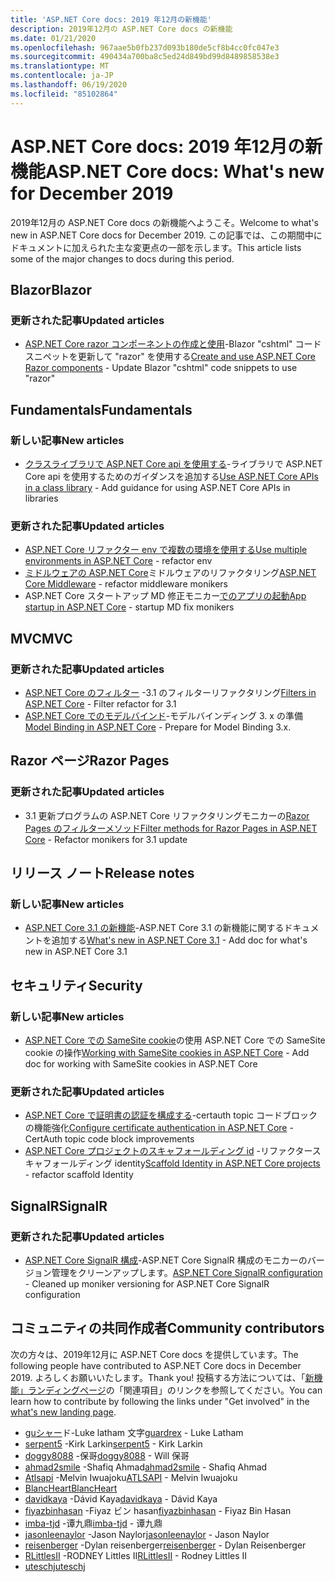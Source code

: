```yaml
---
title: 'ASP.NET Core docs: 2019 年12月の新機能'
description: 2019年12月の ASP.NET Core docs の新機能
ms.date: 01/21/2020
ms.openlocfilehash: 967aae5b0fb237d093b180de5cf8b4cc0fc047e3
ms.sourcegitcommit: 490434a700ba8c5ed24d849bd99d8489858538e3
ms.translationtype: MT
ms.contentlocale: ja-JP
ms.lasthandoff: 06/19/2020
ms.locfileid: "85102864"
---
```

# <a name="aspnet-core-docs-whats-new-for-december-2019"></a><span data-ttu-id="bcff8-103">ASP.NET Core docs: 2019 年12月の新機能</span><span class="sxs-lookup"><span data-stu-id="bcff8-103">ASP.NET Core docs: What's new for December 2019</span></span>

<span data-ttu-id="bcff8-104">2019年12月の ASP.NET Core docs の新機能へようこそ。</span><span class="sxs-lookup"><span data-stu-id="bcff8-104">Welcome to what's new in ASP.NET Core docs for December 2019.</span></span> <span data-ttu-id="bcff8-105">この記事では、この期間中にドキュメントに加えられた主な変更点の一部を示します。</span><span class="sxs-lookup"><span data-stu-id="bcff8-105">This article lists some of the major changes to docs during this period.</span></span>

## <a name="blazor"></a><span data-ttu-id="bcff8-106">Blazor</span><span class="sxs-lookup"><span data-stu-id="bcff8-106">Blazor</span></span>

### <a name="updated-articles"></a><span data-ttu-id="bcff8-107">更新された記事</span><span class="sxs-lookup"><span data-stu-id="bcff8-107">Updated articles</span></span>

- <span data-ttu-id="bcff8-108">[ASP.NET Core razor コンポーネントの作成と使用](../blazor/components/index.md)-Blazor "cshtml" コードスニペットを更新して "razor" を使用する</span><span class="sxs-lookup"><span data-stu-id="bcff8-108">[Create and use ASP.NET Core Razor components](../blazor/components/index.md) - Update Blazor "cshtml" code snippets to use "razor"</span></span>

## <a name="fundamentals"></a><span data-ttu-id="bcff8-109">Fundamentals</span><span class="sxs-lookup"><span data-stu-id="bcff8-109">Fundamentals</span></span>

### <a name="new-articles"></a><span data-ttu-id="bcff8-110">新しい記事</span><span class="sxs-lookup"><span data-stu-id="bcff8-110">New articles</span></span>

- <span data-ttu-id="bcff8-111">[クラスライブラリで ASP.NET Core api を使用する](../fundamentals/target-aspnetcore.md)-ライブラリで ASP.NET Core api を使用するためのガイダンスを追加する</span><span class="sxs-lookup"><span data-stu-id="bcff8-111">[Use ASP.NET Core APIs in a class library](../fundamentals/target-aspnetcore.md) - Add guidance for using ASP.NET Core APIs in libraries</span></span>

### <a name="updated-articles"></a><span data-ttu-id="bcff8-112">更新された記事</span><span class="sxs-lookup"><span data-stu-id="bcff8-112">Updated articles</span></span>

- <span data-ttu-id="bcff8-113">[ASP.NET Core リファクター env で複数の環境を使用する](../fundamentals/environments.md)</span><span class="sxs-lookup"><span data-stu-id="bcff8-113">[Use multiple environments in ASP.NET Core](../fundamentals/environments.md) - refactor env</span></span>
- <span data-ttu-id="bcff8-114">[ミドルウェアの ASP.NET Core](../fundamentals/middleware/index.md)ミドルウェアのリファクタリング</span><span class="sxs-lookup"><span data-stu-id="bcff8-114">[ASP.NET Core Middleware](../fundamentals/middleware/index.md) - refactor middleware monikers</span></span>
- <span data-ttu-id="bcff8-115">ASP.NET Core スタートアップ MD 修正モニカー[でのアプリの起動](../fundamentals/startup.md)</span><span class="sxs-lookup"><span data-stu-id="bcff8-115">[App startup in ASP.NET Core](../fundamentals/startup.md) - startup MD fix monikers</span></span>

## <a name="mvc"></a><span data-ttu-id="bcff8-116">MVC</span><span class="sxs-lookup"><span data-stu-id="bcff8-116">MVC</span></span>

### <a name="updated-articles"></a><span data-ttu-id="bcff8-117">更新された記事</span><span class="sxs-lookup"><span data-stu-id="bcff8-117">Updated articles</span></span>

- <span data-ttu-id="bcff8-118">[ASP.NET Core のフィルター](../mvc/controllers/filters.md) -3.1 のフィルターリファクタリング</span><span class="sxs-lookup"><span data-stu-id="bcff8-118">[Filters in ASP.NET Core](../mvc/controllers/filters.md) - Filter refactor for 3.1</span></span>
- <span data-ttu-id="bcff8-119">[ASP.NET Core でのモデルバインド](../mvc/models/model-binding.md)-モデルバインディング 3. x の準備</span><span class="sxs-lookup"><span data-stu-id="bcff8-119">[Model Binding in ASP.NET Core](../mvc/models/model-binding.md) - Prepare for Model Binding 3.x.</span></span>

## <a name="razor-pages"></a><span data-ttu-id="bcff8-120">Razor ページ</span><span class="sxs-lookup"><span data-stu-id="bcff8-120">Razor Pages</span></span>

### <a name="updated-articles"></a><span data-ttu-id="bcff8-121">更新された記事</span><span class="sxs-lookup"><span data-stu-id="bcff8-121">Updated articles</span></span>

- <span data-ttu-id="bcff8-122">3.1 更新プログラムの ASP.NET Core リファクタリングモニカーの[Razor Pages のフィルターメソッド](../razor-pages/filter.md)</span><span class="sxs-lookup"><span data-stu-id="bcff8-122">[Filter methods for Razor Pages in ASP.NET Core](../razor-pages/filter.md) - Refactor monikers for 3.1 update</span></span>

## <a name="release-notes"></a><span data-ttu-id="bcff8-123">リリース ノート</span><span class="sxs-lookup"><span data-stu-id="bcff8-123">Release notes</span></span>

### <a name="new-articles"></a><span data-ttu-id="bcff8-124">新しい記事</span><span class="sxs-lookup"><span data-stu-id="bcff8-124">New articles</span></span>

- <span data-ttu-id="bcff8-125">[ASP.NET Core 3.1 の新機能](../release-notes/aspnetcore-3.1.md)-ASP.NET Core 3.1 の新機能に関するドキュメントを追加する</span><span class="sxs-lookup"><span data-stu-id="bcff8-125">[What's new in ASP.NET Core 3.1](../release-notes/aspnetcore-3.1.md) - Add doc for what's new in ASP.NET Core 3.1</span></span>

## <a name="security"></a><span data-ttu-id="bcff8-126">セキュリティ</span><span class="sxs-lookup"><span data-stu-id="bcff8-126">Security</span></span>

### <a name="new-articles"></a><span data-ttu-id="bcff8-127">新しい記事</span><span class="sxs-lookup"><span data-stu-id="bcff8-127">New articles</span></span>

- <span data-ttu-id="bcff8-128">[ASP.NET Core での SameSite cookie](../security/samesite.md)の使用 ASP.NET Core での SameSite cookie の操作</span><span class="sxs-lookup"><span data-stu-id="bcff8-128">[Working with SameSite cookies in ASP.NET Core](../security/samesite.md) - Add doc for working with SameSite cookies in ASP.NET Core</span></span>

### <a name="updated-articles"></a><span data-ttu-id="bcff8-129">更新された記事</span><span class="sxs-lookup"><span data-stu-id="bcff8-129">Updated articles</span></span>

- <span data-ttu-id="bcff8-130">[ASP.NET Core で証明書の認証を構成する](../security/authentication/certauth.md)-certauth topic コードブロックの機能強化</span><span class="sxs-lookup"><span data-stu-id="bcff8-130">[Configure certificate authentication in ASP.NET Core](../security/authentication/certauth.md) - CertAuth topic code block improvements</span></span>
- <span data-ttu-id="bcff8-131">[ASP.NET Core プロジェクトのスキャフォールディング id](../security/authentication/scaffold-identity.md) -リファクタースキャフォールディング identity</span><span class="sxs-lookup"><span data-stu-id="bcff8-131">[Scaffold Identity in ASP.NET Core projects](../security/authentication/scaffold-identity.md) - refactor scaffold Identity</span></span>

## <a name="signalr"></a><span data-ttu-id="bcff8-132">SignalR</span><span class="sxs-lookup"><span data-stu-id="bcff8-132">SignalR</span></span>

### <a name="updated-articles"></a><span data-ttu-id="bcff8-133">更新された記事</span><span class="sxs-lookup"><span data-stu-id="bcff8-133">Updated articles</span></span>

- <span data-ttu-id="bcff8-134">[ASP.NET Core SignalR 構成](../signalr/configuration.md)-ASP.NET Core SignalR 構成のモニカーのバージョン管理をクリーンアップします。</span><span class="sxs-lookup"><span data-stu-id="bcff8-134">[ASP.NET Core SignalR configuration](../signalr/configuration.md) - Cleaned up moniker versioning for ASP.NET Core SignalR configuration</span></span>

## <a name="community-contributors"></a><span data-ttu-id="bcff8-135">コミュニティの共同作成者</span><span class="sxs-lookup"><span data-stu-id="bcff8-135">Community contributors</span></span>

<span data-ttu-id="bcff8-136">次の方々は、2019年12月に ASP.NET Core docs を提供しています。</span><span class="sxs-lookup"><span data-stu-id="bcff8-136">The following people have contributed to ASP.NET Core docs in December 2019.</span></span> <span data-ttu-id="bcff8-137">よろしくお願いいたします。</span><span class="sxs-lookup"><span data-stu-id="bcff8-137">Thank you!</span></span> <span data-ttu-id="bcff8-138">投稿する方法については、「[新機能」ランディングページ](index.yml)の「関連項目」のリンクを参照してください。</span><span class="sxs-lookup"><span data-stu-id="bcff8-138">You can learn how to contribute by following the links under "Get involved" in the [what's new landing page](index.yml).</span></span>

- <span data-ttu-id="bcff8-139">[guシャー](https://github.com/guardrex)ド-Luke latham 文字</span><span class="sxs-lookup"><span data-stu-id="bcff8-139">[guardrex](https://github.com/guardrex) - Luke Latham</span></span>
- <span data-ttu-id="bcff8-140">[serpent5](https://github.com/serpent5) -Kirk Larkin</span><span class="sxs-lookup"><span data-stu-id="bcff8-140">[serpent5](https://github.com/serpent5) - Kirk Larkin</span></span>
- <span data-ttu-id="bcff8-141">[doggy8088](https://github.com/doggy8088) -保哥</span><span class="sxs-lookup"><span data-stu-id="bcff8-141">[doggy8088](https://github.com/doggy8088) - Will 保哥</span></span>
- <span data-ttu-id="bcff8-142">[ahmad2smile](https://github.com/ahmad2smile) -Shafiq Ahmad</span><span class="sxs-lookup"><span data-stu-id="bcff8-142">[ahmad2smile](https://github.com/ahmad2smile) - Shafiq Ahmad</span></span>
- <span data-ttu-id="bcff8-143">[Atlsapi](https://github.com/ATLSAPI) -Melvin Iwuajoku</span><span class="sxs-lookup"><span data-stu-id="bcff8-143">[ATLSAPI](https://github.com/ATLSAPI) - Melvin Iwuajoku</span></span>
- [<span data-ttu-id="bcff8-144">BlancHeart</span><span class="sxs-lookup"><span data-stu-id="bcff8-144">BlancHeart</span></span>](https://github.com/BlancHeart) 
- <span data-ttu-id="bcff8-145">[davidkaya](https://github.com/davidkaya) -Dávid Kaya</span><span class="sxs-lookup"><span data-stu-id="bcff8-145">[davidkaya](https://github.com/davidkaya) - Dávid Kaya</span></span>
- <span data-ttu-id="bcff8-146">[fiyazbinhasan](https://github.com/fiyazbinhasan) -Fiyaz ビン hasan</span><span class="sxs-lookup"><span data-stu-id="bcff8-146">[fiyazbinhasan](https://github.com/fiyazbinhasan) - Fiyaz Bin Hasan</span></span>
- <span data-ttu-id="bcff8-147">[imba-tjd](https://github.com/imba-tjd) -谭九鼎</span><span class="sxs-lookup"><span data-stu-id="bcff8-147">[imba-tjd](https://github.com/imba-tjd) - 谭九鼎</span></span>
- <span data-ttu-id="bcff8-148">[jasonleenaylor](https://github.com/jasonleenaylor) -Jason Naylor</span><span class="sxs-lookup"><span data-stu-id="bcff8-148">[jasonleenaylor](https://github.com/jasonleenaylor) - Jason Naylor</span></span>
- <span data-ttu-id="bcff8-149">[reisenberger](https://github.com/reisenberger) -Dylan reisenberger</span><span class="sxs-lookup"><span data-stu-id="bcff8-149">[reisenberger](https://github.com/reisenberger) - Dylan Reisenberger</span></span>
- <span data-ttu-id="bcff8-150">[RLittlesII](https://github.com/RLittlesII) -RODNEY Littles II</span><span class="sxs-lookup"><span data-stu-id="bcff8-150">[RLittlesII](https://github.com/RLittlesII) - Rodney Littles II</span></span>
- [<span data-ttu-id="bcff8-151">uteschj</span><span class="sxs-lookup"><span data-stu-id="bcff8-151">uteschj</span></span>](https://github.com/uteschj) 
